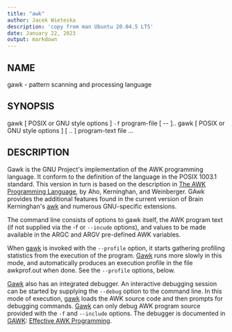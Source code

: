 ```yaml
---
title: "awk"
author: Jacek Wieteska
description: 'copy from man Ubuntu 20.04.5 LTS'
date: January 22, 2023
output: markdown
---
```


## NAME
gawk - pattern scanning and processing language

## SYNOPSIS
gawk [ POSIX or GNU style options ] `-f` program-file [ -- ]..
gawk [ POSIX or GNU style options ] [ .. ] program-text file ...

## DESCRIPTION
Gawk is the GNU Project's implementation of the AWK programming language. It conform to the definition of the language in the POSIX 1003.1 standard. This version in turn is based on the description in <u>The AWK Programming Language</u>, by Aho, Kerninghan, and Weinberger. GAwk provides the additional features found in the current version of Brain Kerninghan's <u>awk</u> and numerous GNU-specific extensions.

The command line consists of options to gawk itself, the AWK program text (if not supplied  via the -f or `--incude` options), and values to be made available in the ARGC and ARGV pre-defined AWK variables.

When <u>gawk</u> is invoked with the `--profile` option, it starts gathering profiling statistics from the execution of the program. <u>Gawk</u> runs more slowly in this mode, and automatically produces an execution profile in the file awkprof.out when done. See the `--profile` options, below.

<u>Gawk</u> also has an integrated debugger. An interactive debugging session can be started by supplying the `--debug` option to the command line. In this mode of execution, <u>gawk</u> loads the AWK source code and then prompts for debugging commands. <u>Gawk</u> can only debug AWK program source provided with the `-f` and `--include` options. The debugger is documented in <u>GAWK</u>: <u>Effective AWK Programming</u>.